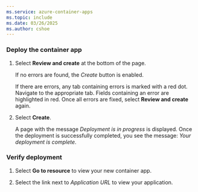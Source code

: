 ```yaml
---
ms.service: azure-container-apps
ms.topic: include
ms.date: 03/26/2025
ms.author: cshoe
---
```


### Deploy the container app

1. Select **Review and create** at the bottom of the page.  

    If no errors are found, the *Create* button is enabled.  

    If there are errors, any tab containing errors is marked with a red dot. Navigate to the appropriate tab. Fields containing an error are highlighted in red. Once all errors are fixed, select **Review and create** again.

1. Select **Create**.

    A page with the message *Deployment is in progress* is displayed. Once the deployment is successfully completed, you see the message: *Your deployment is complete*.

### Verify deployment

1. Select **Go to resource** to view your new container app.

1. Select the link next to *Application URL* to view your application.
